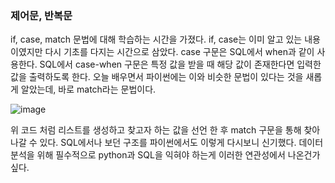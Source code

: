 ### 제어문, 반복문

if, case, match 문법에 대해 학습하는 시간을 가졌다. 
if, case는 이미 알고 있는 내용이였지만 다시 기초를 다지는 시간으로 삼았다. case 구문은 SQL에서 when과 같이 사용한다. SQL에서 case-when 구문은  특정 값을 받을 때 해당 값이 존재한다면 입력한 값을 출력하도록 한다. 
오늘 배우면서 파이썬에는 이와 비슷한 문법이 있다는 것을 새롭게 알았는데, 바로 match라는 문법이다. 

![image](https://github.com/HuiseongK/WooriFIS/assets/118725086/31c433dc-88d3-4532-9733-ce3ccc8574ec)

위 코드 처럼 리스트를 생성하고 찾고자 하는 값을 선언 한 후 match 구문을 통해 찾아 나갈 수 있다. SQL에서나 보던 구조를 파이썬에서도 이렇게 다시보니 신기했다. 데이터 분석을 위해 필수적으로 python과 SQL을 익혀야 하는게
이러한 연관성에서 나온건가 싶다. 

